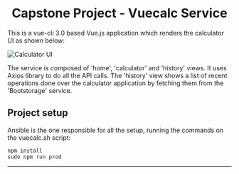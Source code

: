 <h1 align="center">
  <br>
  Capstone Project - Vuecalc Service
  <br>
</h1>

This is a vue-cli 3.0 based Vue.js application which renders the calculator UI as shown below:

![Calculator UI](https://github.com/Velhinho/kubernetes-starterkit/blob/master/assets/img/vuecalc.png)


The service is composed of 'home', 'calculator' and 'history' views. It uses Axios library to do all the API calls. The 'history' view shows a list of recent operations done over the calculator application by fetching them from the 'Bootstorage' service.


## Project setup ##
Ansible is the one responsible for all the setup, running the commands on the vuecalc.sh script:
```
npm install
sudo npm run prod
```
-----